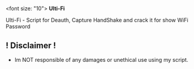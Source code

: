 # <h1 align="center">
<font size: "10"></font>
<b>Ulti-Fi</b>
</h1>


Ulti-Fi - Script for Deauth, Capture HandShake and crack it for show WiFi Password

## ! Disclaimer !
- Im NOT responsible of any damages or unethical use using my script.
